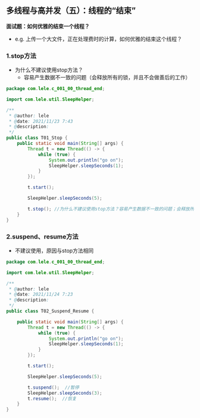 ## 多线程与高并发（五）：线程的“结束”

**面试题：如何优雅的结束一个线程？**
- e.g. 上传一个大文件，正在处理费时的计算，如何优雅的结束这个线程？

### 1.stop方法

- 为什么不建议使用stop方法？
  - 容易产生数据不一致的问题（会释放所有的锁，并且不会做善后的工作）

```java
package com.lele.c_001_00_thread_end;

import com.lele.util.SleepHelper;

/**
 * @author: lele
 * @date: 2021/11/23 7:43
 * @description:
 */
public class T01_Stop {
    public static void main(String[] args) {
        Thread t = new Thread(() -> {
            while (true) {
                System.out.println("go on");
                SleepHelper.sleepSeconds(1);
            }
        });

        t.start();

        SleepHelper.sleepSeconds(5);

        t.stop(); //为什么不建议使用stop方法？容易产生数据不一致的问题；会释放所有的锁，并且不会做善后的工作
    }
}
```

### 2.suspend、resume方法

- 不建议使用，原因与stop方法相同

```java
package com.lele.c_001_00_thread_end;

import com.lele.util.SleepHelper;

/**
 * @author: lele
 * @date: 2021/11/24 7:23
 * @description:
 */
public class T02_Suspend_Resume {

    public static void main(String[] args) {
        Thread t = new Thread(() -> {
            while (true) {
                System.out.println("go on");
                SleepHelper.sleepSeconds(1);
            }
        });

        t.start();

        SleepHelper.sleepSeconds(5);

        t.suspend();  //暂停
        SleepHelper.sleepSeconds(3);
        t.resume();  //恢复
    }
}
```
